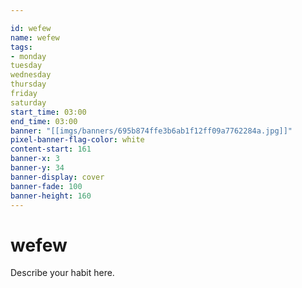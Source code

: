 ```yaml
---

id: wefew
name: wefew
tags:
- monday 
tuesday 
wednesday 
thursday 
friday 
saturday
start_time: 03:00
end_time: 03:00
banner: "[[imgs/banners/695b874ffe3b6ab1f12ff09a7762284a.jpg]]"
pixel-banner-flag-color: white
content-start: 161
banner-x: 3
banner-y: 34
banner-display: cover
banner-fade: 100
banner-height: 160
---
```

# wefew

Describe your habit here.
